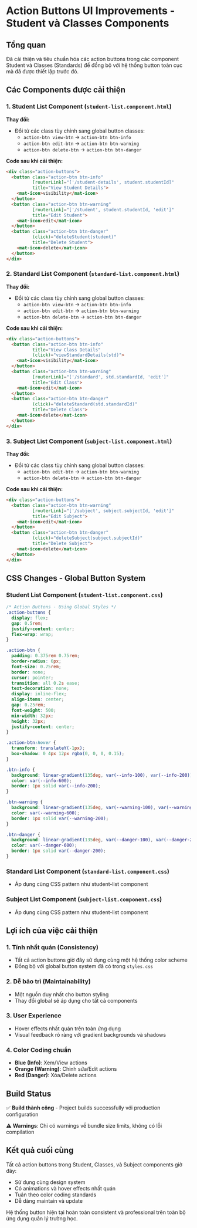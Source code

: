 # Action Buttons UI Improvements - Student và Classes Components

## Tổng quan
Đã cải thiện và tiêu chuẩn hóa các action buttons trong các component Student và Classes (Standards) để đồng bộ với hệ thống button toàn cục mà đã được thiết lập trước đó.

## Các Components được cải thiện

### 1. Student List Component (`student-list.component.html`)

**Thay đổi:**
- Đổi từ các class tùy chỉnh sang global button classes:
  - `action-btn view-btn` → `action-btn btn-info`
  - `action-btn edit-btn` → `action-btn btn-warning`  
  - `action-btn delete-btn` → `action-btn btn-danger`

**Code sau khi cải thiện:**
```html
<div class="action-buttons">
  <button class="action-btn btn-info" 
          [routerLink]="['/student-details', student.studentId]"
          title="View Student Details">
    <mat-icon>visibility</mat-icon>
  </button>
  <button class="action-btn btn-warning" 
          [routerLink]="['/student', student.studentId, 'edit']"
          title="Edit Student">
    <mat-icon>edit</mat-icon>
  </button>
  <button class="action-btn btn-danger" 
          (click)="deleteStudent(student)"
          title="Delete Student">
    <mat-icon>delete</mat-icon>
  </button>
</div>
```

### 2. Standard List Component (`standard-list.component.html`)

**Thay đổi:**
- Đổi từ các class tùy chỉnh sang global button classes:
  - `action-btn view-btn` → `action-btn btn-info`
  - `action-btn edit-btn` → `action-btn btn-warning`
  - `action-btn delete-btn` → `action-btn btn-danger`

**Code sau khi cải thiện:**
```html
<div class="action-buttons">
  <button class="action-btn btn-info" 
          title="View Class Details" 
          (click)="viewStandardDetails(std)">
    <mat-icon>visibility</mat-icon>
  </button>
  <button class="action-btn btn-warning" 
          [routerLink]="['/standard', std.standardId, 'edit']"
          title="Edit Class">
    <mat-icon>edit</mat-icon>
  </button>
  <button class="action-btn btn-danger" 
          (click)="deleteStandard(std.standardId)" 
          title="Delete Class">
    <mat-icon>delete</mat-icon>
  </button>
</div>
```

### 3. Subject List Component (`subject-list.component.html`)

**Thay đổi:**
- Đổi từ các class tùy chỉnh sang global button classes:
  - `action-btn edit-btn` → `action-btn btn-warning`
  - `action-btn delete-btn` → `action-btn btn-danger`

**Code sau khi cải thiện:**
```html
<div class="action-buttons">
  <button class="action-btn btn-warning" 
          [routerLink]="['/subject', subject.subjectId, 'edit']"
          title="Edit Subject">
    <mat-icon>edit</mat-icon>
  </button>
  <button class="action-btn btn-danger" 
          (click)="deleteSubject(subject.subjectId)"
          title="Delete Subject">
    <mat-icon>delete</mat-icon>
  </button>
</div>
```

## CSS Changes - Global Button System

### Student List Component (`student-list.component.css`)
```css
/* Action Buttons - Using Global Styles */
.action-buttons {
  display: flex;
  gap: 0.5rem;
  justify-content: center;
  flex-wrap: wrap;
}

.action-btn {
  padding: 0.375rem 0.75rem;
  border-radius: 6px;
  font-size: 0.75rem;
  border: none;
  cursor: pointer;
  transition: all 0.2s ease;
  text-decoration: none;
  display: inline-flex;
  align-items: center;
  gap: 0.25rem;
  font-weight: 500;
  min-width: 32px;
  height: 32px;
  justify-content: center;
}

.action-btn:hover {
  transform: translateY(-1px);
  box-shadow: 0 4px 12px rgba(0, 0, 0, 0.15);
}

.btn-info {
  background: linear-gradient(135deg, var(--info-100), var(--info-200));
  color: var(--info-600);
  border: 1px solid var(--info-200);
}

.btn-warning {
  background: linear-gradient(135deg, var(--warning-100), var(--warning-200));
  color: var(--warning-600);
  border: 1px solid var(--warning-200);
}

.btn-danger {
  background: linear-gradient(135deg, var(--danger-100), var(--danger-200));
  color: var(--danger-600);
  border: 1px solid var(--danger-200);
}
```

### Standard List Component (`standard-list.component.css`)
- Áp dụng cùng CSS pattern như student-list component

### Subject List Component (`subject-list.component.css`)
- Áp dụng cùng CSS pattern như student-list component

## Lợi ích của việc cải thiện

### 1. **Tính nhất quán (Consistency)**
- Tất cả action buttons giờ đây sử dụng cùng một hệ thống color scheme
- Đồng bộ với global button system đã có trong `styles.css`

### 2. **Dễ bảo trì (Maintainability)**
- Một nguồn duy nhất cho button styling
- Thay đổi global sẽ áp dụng cho tất cả components

### 3. **User Experience**
- Hover effects nhất quán trên toàn ứng dụng
- Visual feedback rõ ràng với gradient backgrounds và shadows

### 4. **Color Coding chuẩn**
- **Blue (Info)**: Xem/View actions
- **Orange (Warning)**: Chỉnh sửa/Edit actions  
- **Red (Danger)**: Xóa/Delete actions

## Build Status
✅ **Build thành công** - Project builds successfully với production configuration

⚠️ **Warnings**: Chỉ có warnings về bundle size limits, không có lỗi compilation

## Kết quả cuối cùng

Tất cả action buttons trong Student, Classes, và Subject components giờ đây:
- Sử dụng cùng design system
- Có animations và hover effects nhất quán
- Tuân theo color coding standards
- Dễ dàng maintain và update

Hệ thống button hiện tại hoàn toàn consistent và professional trên toàn bộ ứng dụng quản lý trường học. 